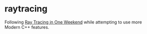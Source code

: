 # raytracing

Following [Ray Tracing in One Weekend](https://raytracing.github.io/) while attempting to use more Modern C++ features.
